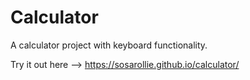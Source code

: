 # Calculator
A calculator project with keyboard functionality.

Try it out here --> https://sosarollie.github.io/calculator/
